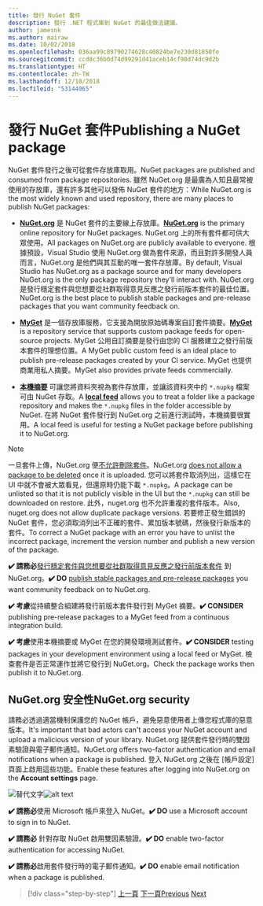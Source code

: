 ```yaml
---
title: 發行 NuGet 套件
description: 發行 .NET 程式庫到 NuGet 的最佳做法建議。
author: jamesnk
ms.author: mairaw
ms.date: 10/02/2018
ms.openlocfilehash: 036aa99c89790274628c40824be7e230d81850fe
ms.sourcegitcommit: ccd8c36b0d74d99291d41aceb14cf98d74dc9d2b
ms.translationtype: HT
ms.contentlocale: zh-TW
ms.lasthandoff: 12/10/2018
ms.locfileid: "53144065"
---
```

# <a name="publishing-a-nuget-package"></a><span data-ttu-id="b2f20-103">發行 NuGet 套件</span><span class="sxs-lookup"><span data-stu-id="b2f20-103">Publishing a NuGet package</span></span>

<span data-ttu-id="b2f20-104">NuGet 套件發行之後可從套件存放庫取用。</span><span class="sxs-lookup"><span data-stu-id="b2f20-104">NuGet packages are published and consumed from package repositories.</span></span> <span data-ttu-id="b2f20-105">雖然 NuGet.org 是最廣為人知且最常被使用的存放庫，還有許多其他可以發佈 NuGet 套件的地方：</span><span class="sxs-lookup"><span data-stu-id="b2f20-105">While NuGet.org is the most widely known and used repository, there are many places to publish NuGet packages:</span></span>

* <span data-ttu-id="b2f20-106">**[NuGet.org](https://www.nuget.org/)** 是 NuGet 套件的主要線上存放庫。</span><span class="sxs-lookup"><span data-stu-id="b2f20-106">**[NuGet.org](https://www.nuget.org/)** is the primary online repository for NuGet packages.</span></span> <span data-ttu-id="b2f20-107">NuGet.org 上的所有套件都可供大眾使用。</span><span class="sxs-lookup"><span data-stu-id="b2f20-107">All packages on NuGet.org are publicly available to everyone.</span></span> <span data-ttu-id="b2f20-108">根據預設，Visual Studio 使用 NuGet.org 做為套件來源，而且對許多開發人員而言，NuGet.org 是他們與其互動的唯一套件存放庫。</span><span class="sxs-lookup"><span data-stu-id="b2f20-108">By default, Visual Studio has NuGet.org as a package source and for many developers NuGet.org is the only package repository they'll interact with.</span></span> <span data-ttu-id="b2f20-109">NuGet.org 是發行穩定套件與您想要從社群取得意見反應之發行前版本套件的最佳位置。</span><span class="sxs-lookup"><span data-stu-id="b2f20-109">NuGet.org is the best place to publish stable packages and pre-release packages that you want community feedback on.</span></span>

* <span data-ttu-id="b2f20-110">**[MyGet](https://myget.org/)** 是一個存放庫服務，它支援為開放原始碼專案自訂套件摘要。</span><span class="sxs-lookup"><span data-stu-id="b2f20-110">**[MyGet](https://myget.org/)** is a repository service that supports custom package feeds for open-source projects.</span></span> <span data-ttu-id="b2f20-111">MyGet 公用自訂摘要是發行由您的 CI 服務建立之發行前版本套件的理想位置。</span><span class="sxs-lookup"><span data-stu-id="b2f20-111">A MyGet public custom feed is an ideal place to publish pre-release packages created by your CI service.</span></span> <span data-ttu-id="b2f20-112">MyGet 也提供商業用私人摘要。</span><span class="sxs-lookup"><span data-stu-id="b2f20-112">MyGet also provides private feeds commercially.</span></span>

* <span data-ttu-id="b2f20-113">**[本機摘要](/nuget/hosting-packages/local-feeds)** 可讓您將資料夾視為套件存放庫，並讓該資料夾中的 `*.nupkg` 檔案可由 NuGet 存取。</span><span class="sxs-lookup"><span data-stu-id="b2f20-113">A **[local feed](/nuget/hosting-packages/local-feeds)** allows you to treat a folder like a package repository and makes the `*.nupkg` files in the folder accessible by NuGet.</span></span> <span data-ttu-id="b2f20-114">在將 NuGet 套件發行到 NuGet.org 之前進行測試時，本機摘要很實用。</span><span class="sxs-lookup"><span data-stu-id="b2f20-114">A local feed is useful for testing a NuGet package before publishing it to NuGet.org.</span></span>

> [!NOTE]
> <span data-ttu-id="b2f20-115">一旦套件上傳，NuGet.org 便[不允許刪除套件](/nuget/policies/deleting-packages)。</span><span class="sxs-lookup"><span data-stu-id="b2f20-115">NuGet.org [does not allow a package to be deleted](/nuget/policies/deleting-packages) once it is uploaded.</span></span> <span data-ttu-id="b2f20-116">您可以將套件取消列出，這樣它在 UI 中就不會被大眾看見，但還原時仍能下載 `*.nupkg`。</span><span class="sxs-lookup"><span data-stu-id="b2f20-116">A package can be unlisted so that it is not publicly visible in the UI but the `*.nupkg` can still be downloaded on restore.</span></span> <span data-ttu-id="b2f20-117">此外，nuget.org 也不允許重複的套件版本。</span><span class="sxs-lookup"><span data-stu-id="b2f20-117">Also, nuget.org does not allow duplicate package versions.</span></span> <span data-ttu-id="b2f20-118">若要修正發生錯誤的 NuGet 套件，您必須取消列出不正確的套件、累加版本號碼，然後發行新版本的套件。</span><span class="sxs-lookup"><span data-stu-id="b2f20-118">To correct a NuGet package with an error you have to unlist the incorrect package, increment the version number and publish a new version of the package.</span></span>

<span data-ttu-id="b2f20-119">**✔️ 請務必**[發行穩定套件與您想要從社群取得意見反應之發行前版本套件](/nuget/create-packages/publish-a-package) 到 NuGet.org。</span><span class="sxs-lookup"><span data-stu-id="b2f20-119">**✔️ DO** [publish stable packages and pre-release packages](/nuget/create-packages/publish-a-package) you want community feedback on to NuGet.org.</span></span>

<span data-ttu-id="b2f20-120">**✔️ 考慮**從持續整合組建將發行前版本套件發行到 MyGet 摘要。</span><span class="sxs-lookup"><span data-stu-id="b2f20-120">**✔️ CONSIDER** publishing pre-release packages to a MyGet feed from a continuous integration build.</span></span>

<span data-ttu-id="b2f20-121">**✔️ 考慮**使用本機摘要或 MyGet 在您的開發環境測試套件。</span><span class="sxs-lookup"><span data-stu-id="b2f20-121">**✔️ CONSIDER** testing packages in your development environment using a local feed or MyGet.</span></span> <span data-ttu-id="b2f20-122">檢查套件是否正常運作並將它發行到 NuGet.org。</span><span class="sxs-lookup"><span data-stu-id="b2f20-122">Check the package works then publish it to NuGet.org.</span></span>

## <a name="nugetorg-security"></a><span data-ttu-id="b2f20-123">NuGet.org 安全性</span><span class="sxs-lookup"><span data-stu-id="b2f20-123">NuGet.org security</span></span>

<span data-ttu-id="b2f20-124">請務必透過適當機制保護您的 NuGet 帳戶，避免惡意使用者上傳您程式庫的惡意版本。</span><span class="sxs-lookup"><span data-stu-id="b2f20-124">It's important that bad actors can't access your NuGet account and upload a malicious version of your library.</span></span> <span data-ttu-id="b2f20-125">NuGet.org 提供套件發行時的雙因素驗證與電子郵件通知。</span><span class="sxs-lookup"><span data-stu-id="b2f20-125">NuGet.org offers two-factor authentication and email notifications when a package is published.</span></span> <span data-ttu-id="b2f20-126">登入 NuGet.org 之後在 [帳戶設定] 頁面上啟用這些功能。</span><span class="sxs-lookup"><span data-stu-id="b2f20-126">Enable these features after logging into NuGet.org on the **Account settings** page.</span></span>

<span data-ttu-id="b2f20-127">![替代文字](./media/publish-nuget-package/nuget-2fa.png "NuGet 帳戶安全性")</span><span class="sxs-lookup"><span data-stu-id="b2f20-127">![alt text](./media/publish-nuget-package/nuget-2fa.png "NuGet Account Security")</span></span>

<span data-ttu-id="b2f20-128">**✔️ 請務必**使用 Microsoft 帳戶來登入 NuGet。</span><span class="sxs-lookup"><span data-stu-id="b2f20-128">**✔️ DO** use a Microsoft account to sign in to NuGet.</span></span>

<span data-ttu-id="b2f20-129">**✔️ 請務必** 針對存取 NuGet 啟用雙因素驗證。</span><span class="sxs-lookup"><span data-stu-id="b2f20-129">**✔️ DO** enable two-factor authentication for accessing NuGet.</span></span>

<span data-ttu-id="b2f20-130">**✔️ 請務必**啟用套件發行時的電子郵件通知。</span><span class="sxs-lookup"><span data-stu-id="b2f20-130">**✔️ DO** enable email notification when a package is published.</span></span>

>[!div class="step-by-step"]
><span data-ttu-id="b2f20-131">[上一頁](sourcelink.md)
>[下一頁](versioning.md)</span><span class="sxs-lookup"><span data-stu-id="b2f20-131">[Previous](sourcelink.md)
[Next](versioning.md)</span></span>